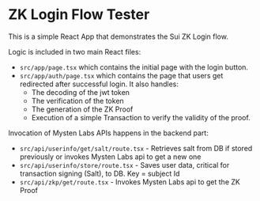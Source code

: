 # ZK Login Flow Tester


This is a simple React App that demonstrates the Sui ZK Login flow.

Logic is included in two main React files:

 - `src/app/page.tsx` which contains the initial page with the login button.
 - `src/app/auth/page.tsx` which contains the page that users get redirected after successful login. It also handles:
   - The decoding of the jwt token
   - The verification of the token
   - The generation of the ZK Proof
   - Execution of a simple Transaction to verify the validity of the proof.


Invocation of Mysten Labs APIs happens in the backend part:

- `src/api/userinfo/get/salt/route.tsx` - Retrieves salt from DB if stored previously or invokes Mysten Labs api to get a new one
- `src/api/userinfo/store/route.tsx` - Saves user data, critical for transaction signing (Salt), to DB. Key = subject Id
- `src/api/zkp/get/route.tsx` - Invokes Mysten Labs api to get the ZK Proof



